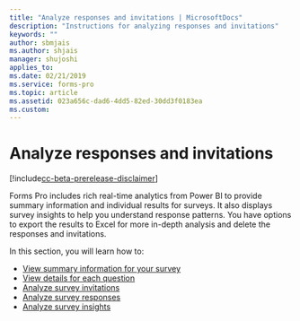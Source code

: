 ```yaml
---
title: "Analyze responses and invitations | MicrosoftDocs"
description: "Instructions for analyzing responses and invitations"
keywords: ""
author: sbmjais
ms.author: shjais
manager: shujoshi
applies_to: 
ms.date: 02/21/2019
ms.service: forms-pro
ms.topic: article
ms.assetid: 023a656c-dad6-4dd5-82ed-30dd3f0183ea
ms.custom: 
---
```


# Analyze responses and invitations

[!include[cc-beta-prerelease-disclaimer](includes/cc-beta-prerelease-disclaimer.md)]

Forms Pro includes rich real-time analytics from Power BI to provide summary information and individual results for surveys. It also displays survey insights to help you understand response patterns. You have options to export the results to Excel for more in-depth analysis and delete the responses and invitations.

In this section, you will learn how to:

- [View summary information for your survey](view-summary-information.md)  
- [View details for each question](view-details-each-question.md)  
- [Analyze survey invitations](analyze-survey-invitations.md)  
- [Analyze survey responses](analyze-survey-responses.md)  
- [Analyze survey insights](analyze-survey-insights.md) 